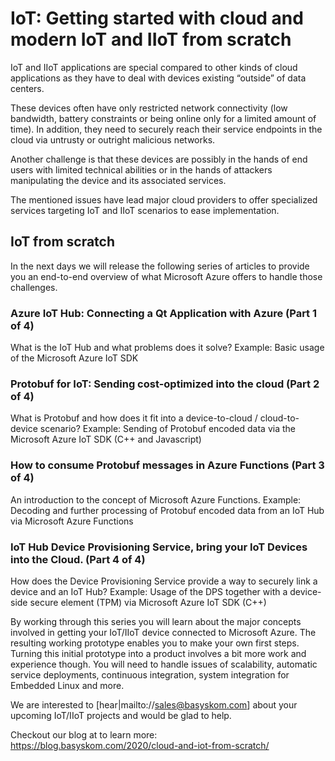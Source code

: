 # IoT: Getting started with cloud and modern IoT and IIoT from scratch

IoT and IIoT applications are special compared to other kinds of cloud applications as they have to deal with devices existing “outside” of data centers.

These devices often have only restricted network connectivity (low bandwidth, battery constraints or being online only for a limited amount of time). In addition, they need to securely reach their service endpoints in the cloud via untrusty or outright malicious networks.

Another challenge is that these devices are possibly in the hands of end users with limited technical abilities or in the hands of attackers manipulating the device and its associated services.

The mentioned issues have lead major cloud providers to offer specialized services targeting IoT and IIoT scenarios to ease implementation.

## IoT from scratch
In the next days we will release the following series of articles to provide you an end-to-end overview of what Microsoft Azure offers to handle those challenges. 

### Azure IoT Hub: Connecting a Qt Application with Azure (Part 1 of 4)
What is the IoT Hub and what problems does it solve?
Example: Basic usage of the Microsoft Azure IoT SDK

### Protobuf for IoT: Sending cost-optimized into the cloud (Part 2 of 4)
What is Protobuf and how does it fit into a device-to-cloud / cloud-to-device scenario?
Example: Sending of Protobuf encoded data via the Microsoft Azure IoT SDK (C++ and Javascript)

### How to consume Protobuf messages in Azure Functions (Part 3 of 4)
An introduction to the concept of Microsoft Azure Functions.
Example: Decoding and further processing of Protobuf encoded data from an IoT Hub via Microsoft Azure Functions

### IoT Hub Device Provisioning Service, bring your IoT Devices into the Cloud. (Part 4 of 4)
How does the Device Provisioning Service provide a way to securely link a device and an IoT Hub?
Example: Usage of the DPS together with a device-side secure element (TPM) via Microsoft Azure IoT SDK (C++)

By working through this series you will learn about the major concepts involved in getting your IoT/IIoT device connected to Microsoft Azure.
The resulting working prototype enables you to make your own first steps. Turning this initial prototype into a product involves a bit more work and experience though. You will need to handle issues of scalability, automatic service deployments, continuous integration, system integration for Embedded Linux and more. 

We are interested to [hear|mailto://sales@basyskom.com] about your upcoming IoT/IIoT projects and would be glad to help. 

Checkout our blog at to learn more: https://blog.basyskom.com/2020/cloud-and-iot-from-scratch/
